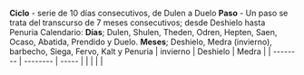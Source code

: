 **Ciclo** - serie de 10 días consecutivos, de Dulen a Duelo
**Paso** - Un paso se trata del transcurso de 7 meses consecutivos; desde Deshielo hasta Penuria
Calendario:
	**Días**; Dulen, Shulen, Theden, Odren, Hepten, Saen, Ocaso, Abatida, Prendido y Duelo.
	**Meses**; Deshielo, Medra (invierno), barbecho, Siega, Fervo, Kalt y Penuria
| invierno | Deshielo | Medra |
| -------- | -------- | ----- |
|          |          |       |
